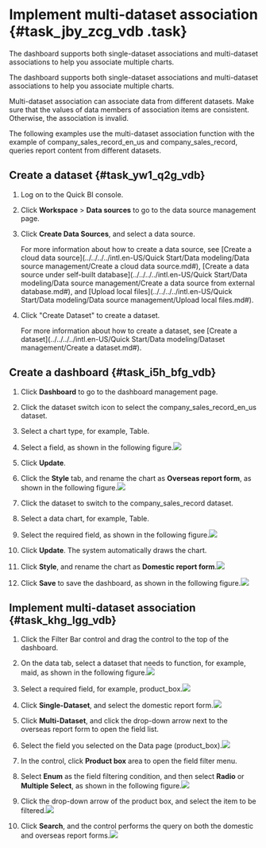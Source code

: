 # Implement multi-dataset association {#task_jby_zcg_vdb .task}

The dashboard supports both single-dataset associations and multi-dataset associations to help you associate multiple charts.

The dashboard supports both single-dataset associations and multi-dataset associations to help you associate multiple charts.

Multi-dataset association can associate data from different datasets. Make sure that the values of data members of association items are consistent. Otherwise, the association is invalid.

The following examples use the multi-dataset association function with the example of company\_sales\_record\_en\_us and company\_sales\_record, queries report content from different datasets.

## Create a dataset {#task_yw1_q2g_vdb}

1.  Log on to the Quick BI console. 
2.  Click **Workspace** \> **Data sources** to go to the data source management page. 
3.  Click **Create Data Sources**, and select a data source. 

    For more information about how to create a data source, see [Create a cloud data source](../../../../intl.en-US/Quick Start/Data modeling/Data source management/Create a cloud data source.md#), [Create a data source under self-built database](../../../../intl.en-US/Quick Start/Data modeling/Data source management/Create a data source from external database.md#), and [Upload local files](../../../../intl.en-US/Quick Start/Data modeling/Data source management/Upload local files.md#).

4.  Click "Create Dataset" to create a dataset. 

    For more information about how to create a dataset, see [Create a dataset](../../../../intl.en-US/Quick Start/Data modeling/Dataset management/Create a dataset.md#).


## Create a dashboard {#task_i5h_bfg_vdb}

1.  Click **Dashboard** to go to the dashboard management page. 
2.  Click the dataset switch icon to select the company\_sales\_record\_en\_us dataset. 
3.  Select a chart type, for example, Table. 
4.   Select a field, as shown in the following figure.![](http://static-aliyun-doc.oss-cn-hangzhou.aliyuncs.com/assets/img/9192/15401992461986_en-US.png)

 
5.  Click **Update**.  
6.   Click the **Style** tab, and rename the chart as **Overseas report form**, as shown in the following figure.![](http://static-aliyun-doc.oss-cn-hangzhou.aliyuncs.com/assets/img/9192/15401992461987_en-US.png)

 
7.  Click the dataset to switch to the company\_sales\_record dataset. 
8.  Select a data chart, for example, Table. 
9.   Select the required field, as shown in the following figure.![](http://static-aliyun-doc.oss-cn-hangzhou.aliyuncs.com/assets/img/9192/15401992461988_en-US.png)

 
10. Click **Update**. The system automatically draws the chart. 
11.  Click **Style**, and rename the chart as **Domestic report form**.![](http://static-aliyun-doc.oss-cn-hangzhou.aliyuncs.com/assets/img/9192/15401992461992_en-US.png)

 
12.  Click **Save** to save the dashboard, as shown in the following figure.![](http://static-aliyun-doc.oss-cn-hangzhou.aliyuncs.com/assets/img/9192/15401992461994_en-US.png)

 

## Implement multi-dataset association {#task_khg_lgg_vdb}

1.  Click the Filter Bar control and drag the control to the top of the dashboard. 
2.   On the data tab, select a dataset that needs to function, for example, maid, as shown in the following figure.![](http://static-aliyun-doc.oss-cn-hangzhou.aliyuncs.com/assets/img/9192/15401992461995_en-US.png)

 
3.   Select a required field, for example, product\_box.![](http://static-aliyun-doc.oss-cn-hangzhou.aliyuncs.com/assets/img/9192/15401992461996_en-US.png)

 
4.   Click **Single-Dataset**, and select the domestic report form.![](http://static-aliyun-doc.oss-cn-hangzhou.aliyuncs.com/assets/img/9192/15401992462003_en-US.png)

 
5.  Click **Multi-Dataset**, and click the drop-down arrow next to the overseas report form to open the field list. 
6.   Select the field you selected on the Data page \(product\_box\).![](http://static-aliyun-doc.oss-cn-hangzhou.aliyuncs.com/assets/img/9192/15401992462005_en-US.png)

 
7.  In the control, click **Product box** area to open the field filter menu. 
8.   Select **Enum** as the field filtering condition, and then select **Radio** or **Multiple Select**, as shown in the following figure.![](http://static-aliyun-doc.oss-cn-hangzhou.aliyuncs.com/assets/img/9192/15401992462006_en-US.png)

 
9.   Click the drop-down arrow of the product box, and select the item to be filtered.![](http://static-aliyun-doc.oss-cn-hangzhou.aliyuncs.com/assets/img/9192/15401992462007_en-US.png)

 
10.  Click **Search**, and the control performs the query on both the domestic and overseas report forms.![](http://static-aliyun-doc.oss-cn-hangzhou.aliyuncs.com/assets/img/9192/15401992462008_en-US.png)

 

